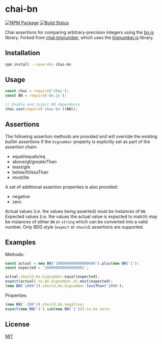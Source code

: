# chai-bn

[![NPM Package](https://img.shields.io/npm/v/chai-bn.svg?style=flat-square)](https://www.npmjs.org/package/chai-bn)
[![Build Status](https://travis-ci.com/ZeppelinSolutions/chai-bn.svg?branch=master)](https://travis-ci.com/ZeppelinSolutions/chai-bn)

Chai assertions for comparing arbitrary-precision integers using the [bn.js](https://github.com/indutny/bn.js) library. Forked from [chai-bignumber](https://github.com/asmarques/chai-bignumber), which uses the [bignumber.js](https://github.com/MikeMcl/bignumber.js) library.

## Installation

```bash
npm install --save-dev chai-bn
```

## Usage

```javascript
const chai = require('chai');
const BN = require('bn.js');

// Enable and inject BN dependency
chai.use(require('chai-bn')(BN));
```

## Assertions

The following assertion methods are provided and will override the existing builtin assertions if the `bignumber` property is explicitly set as part of the assertion chain:
- equal/equals/eq
- above/gt/greaterThan
- least/gte
- below/lt/lessThan
- most/lte

A set of additional assertion properties is also provided:
- negative
- zero

Actual values (i.e. the values being asserted) must be instances of `BN`. Expected values (i.e. the values the actual value is expected to match) may be instances of either `BN` or `string` which can be converted into a valid number. Only BDD style (`expect` or `should`) assertions are supported.

## Examples

Methods:

```javascript
const actual = new BN('100000000000000000').plus(new BN('1');
const expected = '100000000000000001';

actual.should.be.bignumber.equal(expected);
expect(actual).to.be.bignumber.at.most(expected);
(new BN('1000')).should.be.bignumber.lessThan('2000');
```

Properties:

```javascript
(new BN('-100')).should.be.negative;
expect(new BN('1').sub(new BN('1'))).to.be.zero;
```

## License

[MIT](LICENSE)
